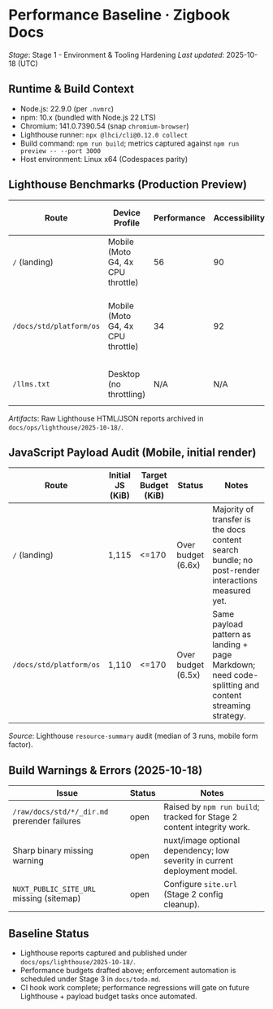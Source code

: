 # Performance Baseline · Zigbook Docs

_Stage_: Stage 1 - Environment & Tooling Hardening
_Last updated_: 2025-10-18 (UTC)

## Runtime & Build Context

- Node.js: 22.9.0 (per `.nvmrc`)
- npm: 10.x (bundled with Node.js 22 LTS)
- Chromium: 141.0.7390.54 (snap `chromium-browser`)
- Lighthouse runner: `npx @lhci/cli@0.12.0 collect`
- Build command: `npm run build`; metrics captured against `npm run preview -- --port 3000`
- Host environment: Linux x64 (Codespaces parity)

## Lighthouse Benchmarks (Production Preview)

| Route | Device Profile | Performance | Accessibility | Best Practices | SEO | JS Payload (KiB) | Notes |
| --- | --- | --- | --- | --- | --- | --- | --- |
| `/` (landing) | Mobile (Moto G4, 4x CPU throttle) | 56 | 90 | 100 | 100 | 1,115 | FCP 6.9 s · LCP 7.9 s · TBT 190 ms. Heavy initial bundle (search index + og-image tooling) dominates load. |
| `/docs/std/platform/os` | Mobile (Moto G4, 4x CPU throttle) | 34 | 92 | 100 | 99 | 1,110 | FCP 11.2 s · LCP 17.7 s · TBT 920 ms. Hydration of large Markdown payload and client search makes page non-interactive for ~18 s. |
| `/llms.txt` | Desktop (no throttling) | N/A | N/A | N/A | N/A | 0 | Median TTFB 1.8 ms (5-run sample via `curl -w '%{time_starttransfer}'`). |

_Artifacts_: Raw Lighthouse HTML/JSON reports archived in `docs/ops/lighthouse/2025-10-18/`.

## JavaScript Payload Audit (Mobile, initial render)

| Route | Initial JS (KiB) | Target Budget (KiB) | Status | Notes |
| --- | --- | --- | --- | --- |
| `/` (landing) | 1,115 | <=170 | Over budget (6.6x) | Majority of transfer is the docs content search bundle; no post-render interactions measured yet. |
| `/docs/std/platform/os` | 1,110 | <=170 | Over budget (6.5x) | Same payload pattern as landing + page Markdown; need code-splitting and content streaming strategy. |

_Source_: Lighthouse `resource-summary` audit (median of 3 runs, mobile form factor).

## Build Warnings & Errors (2025-10-18)

| Issue | Status | Notes |
| --- | --- | --- |
| `/raw/docs/std/*/_dir.md` prerender failures | open | Raised by `npm run build`; tracked for Stage 2 content integrity work. |
| Sharp binary missing warning | open | nuxt/image optional dependency; low severity in current deployment model. |
| `NUXT_PUBLIC_SITE_URL` missing (sitemap) | open | Configure `site.url` (Stage 2 config cleanup). |

## Baseline Status

- Lighthouse reports captured and published under `docs/ops/lighthouse/2025-10-18/`.
- Performance budgets drafted above; enforcement automation is scheduled under Stage 3 in `docs/todo.md`.
- CI hook work complete; performance regressions will gate on future Lighthouse + payload budget tasks once automated.
